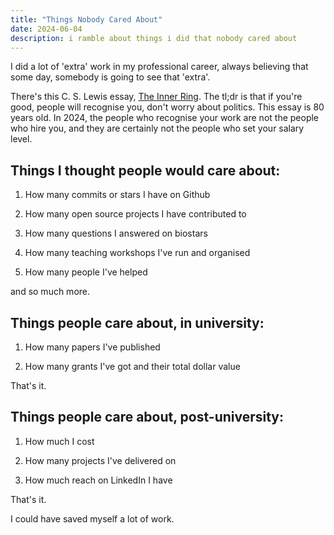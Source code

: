```yaml
---
title: "Things Nobody Cared About"
date: 2024-06-04
description: i ramble about things i did that nobody cared about
---
```


I did a lot of 'extra' work in my professional career, always believing that some day, somebody is going to see that 'extra'.

There's this C. S. Lewis essay, [The Inner Ring](https://www.lewissociety.org/innerring/). The tl;dr is that if you're good, people will recognise you, don't worry about politics. This essay is 80 years old. In 2024, the people who recognise your work are not the people who hire you, and they are certainly not the people who set your salary level.

## Things I thought people would care about:

1. How many commits or stars I have on Github

2. How many open source projects I have contributed to

3. How many questions I answered on biostars

4. How many teaching workshops I've run and organised

5. How many people I've helped

and so much more.

## Things people care about, in university:

1. How many papers I've published

2. How many grants I've got and their total dollar value

That's it.

## Things people care about, post-university:

1. How much I cost

2. How many projects I've delivered on

3. How much reach on LinkedIn I have

That's it.

I could have saved myself a lot of work.
